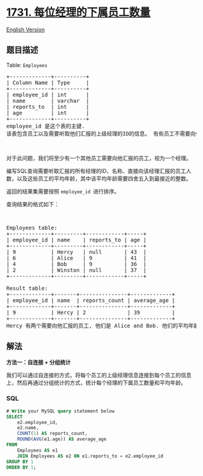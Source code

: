 # [1731. 每位经理的下属员工数量](https://leetcode.cn/problems/the-number-of-employees-which-report-to-each-employee)

[English Version](/solution/1700-1799/1731.The%20Number%20of%20Employees%20Which%20Report%20to%20Each%20Employee/README_EN.md)

## 题目描述

<!-- 这里写题目描述 -->

<p>Table: <code>Employees</code></p>

<pre>+-------------+----------+
| Column Name | Type     |
+-------------+----------+
| employee_id | int      |
| name        | varchar  |
| reports_to  | int      |
| age         | int      |
+-------------+----------+
employee_id 是这个表的主键.
该表包含员工以及需要听取他们汇报的上级经理的ID的信息。 有些员工不需要向任何人汇报（reports_to 为空）。
</pre>

<p> </p>

<p>对于此问题，我们将至少有一个其他员工需要向他汇报的员工，视为一个经理。</p>

<p>编写SQL查询需要听取汇报的所有经理的ID、名称、直接向该经理汇报的员工人数，以及这些员工的平均年龄，其中该平均年龄需要四舍五入到最接近的整数。</p>

<p>返回的结果集需要按照 <code>employee_id </code>进行排序。</p>

<p>查询结果的格式如下：</p>

<p> </p>

<pre>Employees table:
+-------------+---------+------------+-----+
| employee_id | name    | reports_to | age |
+-------------+---------+------------+-----+
| 9           | Hercy   | null       | 43  |
| 6           | Alice   | 9          | 41  |
| 4           | Bob     | 9          | 36  |
| 2           | Winston | null       | 37  |
+-------------+---------+------------+-----+

Result table:
+-------------+-------+---------------+-------------+
| employee_id | name  | reports_count | average_age |
+-------------+-------+---------------+-------------+
| 9           | Hercy | 2             | 39          |
+-------------+-------+---------------+-------------+
Hercy 有两个需要向他汇报的员工, 他们是 Alice and Bob. 他们的平均年龄是 (41+36)/2 = 38.5, 四舍五入的结果是 39.
</pre>

## 解法

<!-- 这里可写通用的实现逻辑 -->

**方法一：自连接 + 分组统计**

我们可以通过自连接的方式，将每个员工的上级经理信息连接到每个员工的信息上，然后再通过分组统计的方式，统计每个经理的下属员工数量和平均年龄。

<!-- tabs:start -->

### **SQL**

```sql
# Write your MySQL query statement below
SELECT
    e2.employee_id,
    e2.name,
    COUNT(1) AS reports_count,
    ROUND(AVG(e1.age)) AS average_age
FROM
    Employees AS e1
    JOIN Employees AS e2 ON e1.reports_to = e2.employee_id
GROUP BY 1
ORDER BY 1;
```

<!-- tabs:end -->
